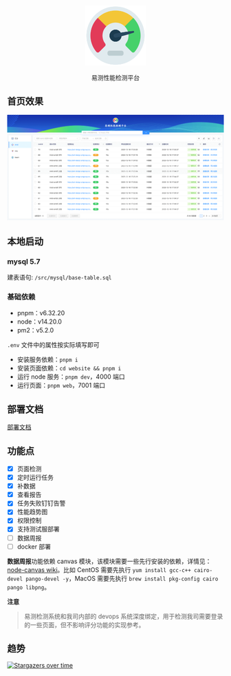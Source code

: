 <p align="center">
  <a href="https://github.com/DTStack/yice-performance" target="blank"><img src="./website/public/logo.png" width="140" alt="易测" /></a>
</p>

<p align="center">易测性能检测平台</p>


## 首页效果

<p align="center">
  <img src="./website/public/home.png" width="900" alt="易测" />
</p>

## 本地启动

### mysql 5.7

建表语句: `/src/mysql/base-table.sql`

### 基础依赖

- pnpm：v6.32.20
- node：v14.20.0
- pm2：v5.2.0

`.env` 文件中的属性按实际填写即可

- 安装服务依赖：`pnpm i`
- 安装页面依赖：`cd website && pnpm i`
- 运行 node 服务：`pnpm dev`，4000 端口
- 运行页面：`pnpm web`，7001 端口

## 部署文档

[部署文档](./DEPLOY.md)

## 功能点

- [x] 页面检测
- [x] 定时运行任务
- [x] 补数据
- [x] 查看报告
- [x] 任务失败钉钉告警
- [x] 性能趋势图
- [x] 权限控制
- [x] 支持测试服部署
- [ ] 数据周报
- [ ] docker 部署

**数据周报**功能依赖 canvas 模块，该模块需要一些先行安装的依赖，详情见：[node-canvas wiki](https://github.com/Automattic/node-canvas/wiki)。比如 CentOS 需要先执行 `yum install gcc-c++ cairo-devel pango-devel -y`，MacOS 需要先执行 `brew install pkg-config cairo pango libpng`。

**注意**
> 易测检测系统和我司内部的 devops 系统深度绑定，用于检测我司需要登录的一些页面，但不影响评分功能的实现参考。


## 趋势

[![Stargazers over time](https://starchart.cc/dtstack/yice-performance.svg)](https://starchart.cc/sazima/proxynt)

